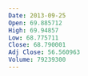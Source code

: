 ```yaml
---
Date: 2013-09-25
Open: 69.885712
High: 69.94857
Low: 68.775711
Close: 68.790001
Adj Close: 56.560963
Volume: 79239300
---
```

